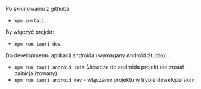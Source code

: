 Po sklonowaniu z githuba:
* `npm install`

By włączyć projekt:
* `npm run tauri dev`

Do developmentu aplikacji androida (wymagany Android Studio):
* `npm run tauri android init` (Jeszcze do androida projekt nie został zainicjalizowany)
* `npm run tauri android dev` - włączanie projektu w trybie deweloperskim
